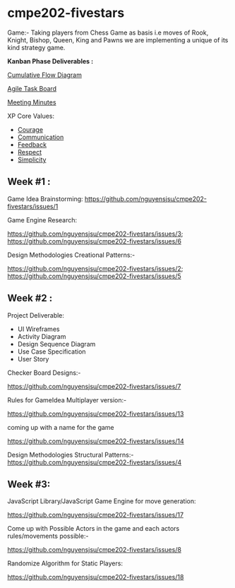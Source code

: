 # cmpe202-fivestars

Game:- Taking players from Chess Game as basis i.e moves of Rook, Knight, Bishop, Queen, King and Pawns we are implementing a unique of its kind strategy game.

**Kanban Phase Deliverables :**

[Cumulative Flow Diagram](https://docs.google.com/a/sjsu.edu/spreadsheets/d/150TyqCxRxhK7aqt2JpKUFNBQsHHqq0wVjuAcBEJsWQM/edit?usp=sharing)

[Agile Task Board](https://github.com/nguyensjsu/cmpe202-fivestars/projects/1)

[Meeting Minutes](https://github.com/nguyensjsu/cmpe202-fivestars/wiki/Meeting-Minutes)

XP Core Values: 

* [Courage](https://github.com/nguyensjsu/cmpe202-fivestars/wiki/Courage-%7C-XP-Core-Value-%5B-Shiva-%5D)
* [Communication](https://github.com/nguyensjsu/cmpe202-fivestars/wiki/Communication-%7C-XP-Core-Value-%5BAkansha%5D)
* [Feedback](https://github.com/nguyensjsu/cmpe202-fivestars/wiki/Feedback-%7C-XP-Core-Value-%5B-Satish-%5D)
* [Respect](https://github.com/nguyensjsu/cmpe202-fivestars/wiki/Respect-%7C-XP-Core-Value-%5B-Devi-%5D)
* [Simplicity](https://github.com/nguyensjsu/cmpe202-fivestars/wiki/Simplicity-%7C-XP-Core-Value--%5BShweta%5D)

Week #1 :
-------

Game Idea Brainstorming:
https://github.com/nguyensjsu/cmpe202-fivestars/issues/1

Game Engine Research:

https://github.com/nguyensjsu/cmpe202-fivestars/issues/3;
https://github.com/nguyensjsu/cmpe202-fivestars/issues/6

Design Methodologies Creational Patterns:-

https://github.com/nguyensjsu/cmpe202-fivestars/issues/2;
https://github.com/nguyensjsu/cmpe202-fivestars/issues/5

Week #2 :
-------

Project Deliverable:
* UI Wireframes
* Activity Diagram
* Design Sequence Diagram
* Use Case Specification
* User Story

Checker Board Designs:-

https://github.com/nguyensjsu/cmpe202-fivestars/issues/7

Rules for GameIdea Multiplayer version:-

https://github.com/nguyensjsu/cmpe202-fivestars/issues/13

coming up with a name for the game

https://github.com/nguyensjsu/cmpe202-fivestars/issues/14

Design Methodologies Structural Patterns:-
https://github.com/nguyensjsu/cmpe202-fivestars/issues/4

Week #3:
-------

JavaScript Library/JavaScript Game Engine for move generation:

https://github.com/nguyensjsu/cmpe202-fivestars/issues/17

Come up with Possible Actors in the game and each actors rules/movements possible:-

https://github.com/nguyensjsu/cmpe202-fivestars/issues/8

Randomize Algorithm for Static Players:

https://github.com/nguyensjsu/cmpe202-fivestars/issues/18






